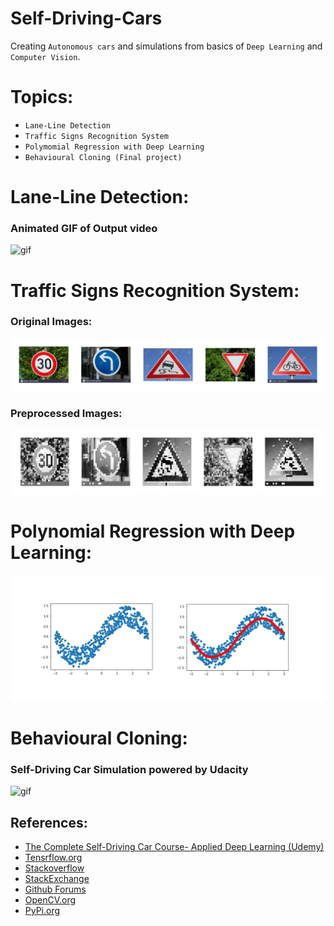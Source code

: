 # Self-Driving-Cars
Creating `Autonomous cars` and simulations from basics of `Deep Learning` and `Computer Vision`.

# Topics:
- `Lane-Line Detection`
- `Traffic Signs Recognition System`
- `Polymomial Regression with Deep Learning`
- `Behavioural Cloning (Final project)`

# Lane-Line Detection:
### Animated GIF of Output video
![gif](Lane-Line-Detection/lane_lines.gif)

# Traffic Signs Recognition System:
### Original Images:
![traffic1](Traffic_Sign_Recognition/test_images/testing_image.png)

### Preprocessed Images:
![traffic2](Traffic_Sign_Recognition/test_images/preprocessed_img.png)

# Polynomial Regression with Deep Learning:
![poly](Polynomial%20Regression/img/poly_fitting.png)

# Behavioural Cloning:
### Self-Driving Car Simulation powered by Udacity
![gif](Behavioural%20Cloning/Testing_car/testing_images/self_driving_car.gif)


## References:
- [The Complete Self-Driving Car Course- Applied Deep Learning (Udemy)](https://www.udemy.com/course/applied-deep-learningtm-the-complete-self-driving-car-course)
- [Tensrflow.org](https://www.tensorflow.org)
- [Stackoverflow](https://www.stackoverflow.com)
- [StackExchange](https://stackexchange.com)
- [Github Forums](https://github.com/topics/forums)
- [OpenCV.org](https://opencv.org)
- [PyPi.org](https://pypi.org)
